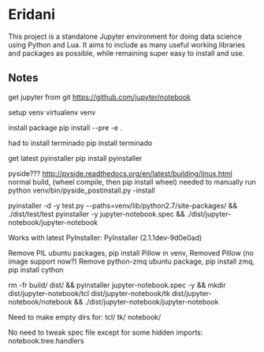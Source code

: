# Eridani

This project is a standalone Jupyter environment for doing data science
using Python and Lua. It aims to include as many useful working libraries
and packages as possible, while remaining super easy to install and use.

## Notes

get jupyter from git
    https://github.com/jupyter/notebook

setup venv
    virtualenv venv

install package
    pip install --pre -e .

had to install terminado
    pip install terminado

get latest pyinstaller
    pip install pyinstaller

pyside???
    http://pyside.readthedocs.org/en/latest/building/linux.html
    normal build, (wheel compile, then pip install wheel)
    needed to manually run python venv/bin/pyside_postinstall.py -install

pyinstaller -d -y test.py --paths=venv/lib/python2.7/site-packages/  && ./dist/test/test 
pyinstaller -y jupyter-notebook.spec  && ./dist/jupyter-notebook/jupyter-notebook

Works with latest PyInstaller:
    PyInstaller (2.1.1dev-9d0e0ad)
 
Remove PIL ubuntu packages, pip install Pillow in venv, Removed Pillow (no image support now?)
Remove python-zmq ubuntu package, pip install zmq, pip install cython


rm -fr build/ dist/ && pyinstaller jupyter-notebook.spec -y && mkdir dist/jupyter-notebook/tcl dist/jupyter-notebook/tk dist/jupyter-notebook/notebook && ./dist/jupyter-notebook/jupyter-notebook 

Need to make empty dirs for:
    tcl/
    tk/
    notebook/

No need to tweak spec file except for some hidden imports:
    notebook.tree.handlers

